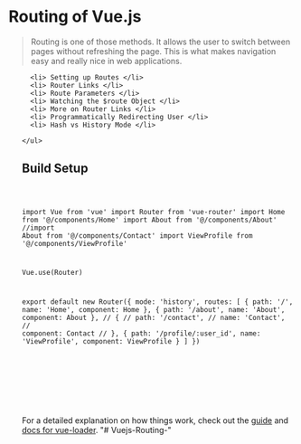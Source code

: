 # Routing of Vue.js

> Routing is one of those methods. It allows the user to switch between pages without refreshing the page. This is what makes navigation easy and really nice in  web applications.  

 <ul class="learning-lession">

      <li> Setting up Routes </li>
      <li> Router Links </li>
      <li> Route Parameters </li>
      <li> Watching the $route Object </li>
      <li> More on Router Links </li>
      <li> Programmatically Redirecting User </li>
      <li> Hash vs History Mode </li>

    </ul>

## Build Setup

<code>

import Vue from 'vue'
import Router from 'vue-router'
import Home from '@/components/Home'
import About from '@/components/About'
//import About from '@/components/Contact'
import ViewProfile from '@/components/ViewProfile'


Vue.use(Router)

export default new Router({
  mode: 'history', 
  routes: [
    {
      path: '/',
      name: 'Home',
      component: Home
    },
    {
      path: '/about',
      name: 'About',
      component: About
    },
    // {
    //   path: '/contact', 
    //   name: 'Contact',
    //   component: Contact
    // },
    {
      path: '/profile/:user_id',
      name: 'ViewProfile',
      component: ViewProfile
    }
  ]
})


</code>


<code>


<template>
  <div class="main-nav">
    <ul>
      <li><router-link to="/">Home</router-link></li>
       <li><router-link :to="{name: 'About'}">About</router-link></li>
       <li><router-link :to="{name: 'Contact'}">Contact</router-link></li>
    </ul>

    <h2>User Profiles</h2>

    <ul>
      <li v-for ="(id, index) in userIds" :key="index">

        <router-link :to="{name: 'ViewProfile', params:{user_id: id}}">
          <span>Profile {{id}}</span>

        </router-link>
      </li>
    </ul>

    <h2>Navigation Control</h2>
    <ul>
       <li><button @click="goBack">Go Back</button></li>
       <li><button @click="goHome">Rediect to Home</button></li>
              <li><button @click="goForward">Go Forward</button></li>
    </ul>
  </div>
</template>

<script>
export default {
  name: 'Navbar',
  data () {
    return {  
      userIds : ['1', '2', '3', '4']  
    }
  },
  methods:{
    goHome(){
     this.$router.push({name:'Home'})
    },
    goBack(){
      this.$router.go(-1);
    },
    goForward(){
      this.$router.go(1);
    }
  }
}
</script>


</code>

For a detailed explanation on how things work, check out the [guide](http://vuejs-templates.github.io/webpack/) and [docs for vue-loader](http://vuejs.github.io/vue-loader).
"# Vuejs-Routing-" 
